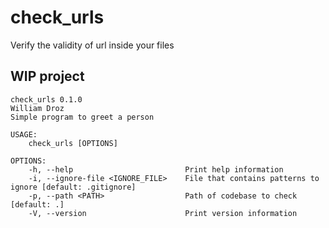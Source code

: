 # check_urls

Verify the validity of url inside your files

## WIP project

```
check_urls 0.1.0
William Droz
Simple program to greet a person

USAGE:
    check_urls [OPTIONS]

OPTIONS:
    -h, --help                         Print help information
    -i, --ignore-file <IGNORE_FILE>    File that contains patterns to ignore [default: .gitignore]
    -p, --path <PATH>                  Path of codebase to check [default: .]
    -V, --version                      Print version information
```
